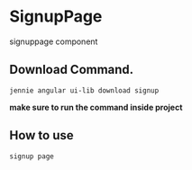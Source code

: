 # SignupPage

signuppage component

## Download Command.

```jennie angular ui-lib download signup```

**make sure to run the command inside project**

## How to use

```signup page```